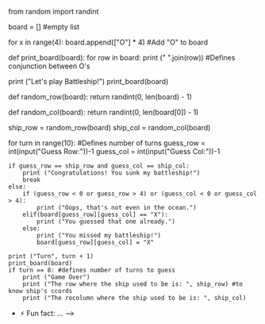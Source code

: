  from random import randint

board = [] #empty list

for x in range(4):
    board.append(["O"] * 4) #Add "O" to board

def print_board(board):
    for row in board:
        print (" ".join(row)) #Defines conjunction between O's

print ("Let's play Battleship!")
print_board(board)

def random_row(board):
    return randint(0, len(board) - 1)

def random_col(board):
    return randint(0, len(board[0]) - 1)

ship_row = random_row(board)
ship_col = random_col(board)

for turn in range(10): #Defines number of turns
    guess_row = int(input("Guess Row:"))-1
    guess_col = int(input("Guess Col:"))-1

    if guess_row == ship_row and guess_col == ship_col:
        print ("Congratulations! You sunk my battleship!")
        break
    else:
        if (guess_row < 0 or guess_row > 4) or (guess_col < 0 or guess_col > 4):
            print ("Oops, that's not even in the ocean.")
        elif(board[guess_row][guess_col] == "X"):
            print ("You guessed that one already.")
        else:
            print ("You missed my battleship!")
            board[guess_row][guess_col] = "X"
    
    print ("Turn", turn + 1)
    print_board(board)
    if turn == 8: #defines number of turns to guess
        print ("Game Over")
        print ("The row where the ship used to be is: ", ship_row) #to know ship's ccords
        print ("The rocolumn where the ship used to be is: ", ship_col)

- ⚡ Fun fact: ...
-->
